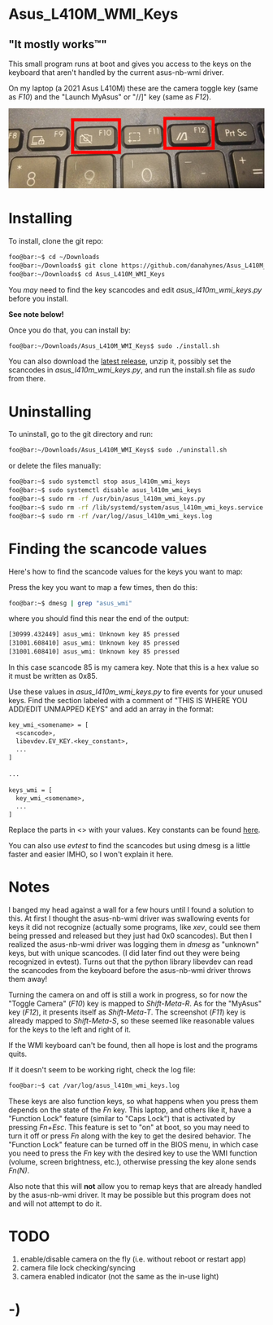 <!----------------------------------------------------------------------------->
<!-- Filename: README.md                                       /          \  -->
<!-- Project : Asus_L410M_WMI_Keys                            |     ()     | -->
<!-- Date    : 02/17/2019                                     |            | -->
<!-- Author  : Dana Hynes                                     |   \____/   | -->
<!-- License : WTFPLv2                                         \          /  -->
<!----------------------------------------------------------------------------->

# Asus_L410M_WMI_Keys
## "It mostly works™"

This small program runs at boot and gives you access to the keys on the keyboard
that aren't handled by the current asus-nb-wmi driver.

On my laptop (a 2021 Asus L410M) these are the camera toggle key (same as *F10*)
and the "Launch MyAsus" or "//]" key (same as *F12*).

![](keys.jpg)

# Installing

To install, clone the git repo:
```bash
foo@bar:~$ cd ~/Downloads
foo@bar:~/Downloads$ git clone https://github.com/danahynes/Asus_L410M_WMI_Keys
foo@bar:~/Downloads$ cd Asus_L410M_WMI_Keys
```

You *may* need to find the key scancodes and edit *asus_l410m_wmi_keys.py*
before you install.

**See note below!**

Once you do that, you can install by:
```bash
foo@bar:~/Downloads/Asus_L410M_WMI_Keys$ sudo ./install.sh
```
You can also download the
[latest release](http://github.com/danahynes/Asus_L410M_WMI_Keys/releases/latest),
unzip it, possibly set the scancodes in *asus_l410m_wmi_keys.py*, and run the
install.sh file as *sudo* from there.

# Uninstalling

To uninstall, go to the git directory and run:
```bash
foo@bar:~/Downloads/Asus_L410M_WMI_Keys$ sudo ./uninstall.sh
```

or delete the files manually:
```bash
foo@bar:~$ sudo systemctl stop asus_l410m_wmi_keys
foo@bar:~$ sudo systemctl disable asus_l410m_wmi_keys
foo@bar:~$ sudo rm -rf /usr/bin/asus_l410m_wmi_keys.py
foo@bar:~$ sudo rm -rf /lib/systemd/system/asus_l410m_wmi_keys.service
foo@bar:~$ sudo rm -rf /var/log//asus_l410m_wmi_keys.log
```

# Finding the scancode values

Here's how to find the scancode values for the keys you want to map:

Press the key you want to map a few times, then do this:
```bash
foo@bar:~$ dmesg | grep "asus_wmi"
```
where you should find this near the end of the output:
```bash
[30999.432449] asus_wmi: Unknown key 85 pressed
[31001.608410] asus_wmi: Unknown key 85 pressed
[31001.608410] asus_wmi: Unknown key 85 pressed
```

In this case scancode 85 is my camera key. Note that this is a hex value so it
must be written as 0x85.

Use these values in *asus_l410m_wmi_keys.py* to fire events for your unused
keys. Find the section labeled with a comment of "THIS IS WHERE YOU ADD/EDIT
UNMAPPED KEYS" and add an array in the format:
```python3
key_wmi_<somename> = [
  <scancode>,
  libevdev.EV_KEY.<key_constant>,
  ...
]

...

keys_wmi = [
  key_wmi_<somename>,
  ...
]
```

Replace the parts in <> with your values. Key constants can be found
[here](https://github.com/torvalds/linux/blob/master/include/uapi/linux/input-event-codes.h).

You can also use *evtest* to find the scancodes but using dmesg is a little
faster and easier IMHO, so I won't explain it here.

# Notes

I banged my head against a wall for a few hours until I found a solution to
this. At first I thought the asus-nb-wmi driver was swallowing events for keys
it did not recognize (actually some programs, like *xev*, could see them being
pressed and released but they just had 0x0 scancodes). But then I realized the
asus-nb-wmi driver was logging them in *dmesg* as "unknown" keys, but with
unique scancodes. (I did later find out they were being recognized in evtest).
Turns out that the python library libevdev can read the scancodes from the
keyboard before the asus-nb-wmi driver throws them away!

Turning the camera on and off is still a work in progress, so for now the
"Toggle Camera" (*F10*) key is mapped to *Shift-Meta-R*. As for the "MyAsus"
key (*F12*), it presents itself as *Shift-Meta-T*. The screenshot (*F11*) key
is already mapped to *Shift-Meta-S*, so these seemed like reasonable values for
the keys to the left and right of it.

If the WMI keyboard can't be found, then all hope is lost and the programs
quits.

If it doesn't seem to be working right, check the log file:
``` bash
foo@bar:~$ cat /var/log/asus_l410m_wmi_keys.log
```

These keys are also function keys, so what happens when you press them
depends on the state of the *Fn* key. This laptop, and others like it, have a
"Function Lock" feature (similar to "Caps Lock") that is activated by pressing
*Fn+Esc*. This feature is set to "on" at boot, so you may need to turn it off
or press *Fn* along with the key to get the desired behavior. The
"Function Lock" feature can be turned off in the BIOS menu, in which case you
need to press the *Fn* key with the desired key to use the WMI function (volume,
  screen brightness, etc.), otherwise pressing the key alone sends *Fn(N)*.

Also note that this will **not** allow you to remap keys that are already
handled by the asus-nb-wmi driver. It may be possible but this program does not
and will not attempt to do it.

# TODO

1. enable/disable camera on the fly (i.e. without reboot or restart app)
1. camera file lock checking/syncing
1. camera enabled indicator (not the same as the in-use light)

# -)
